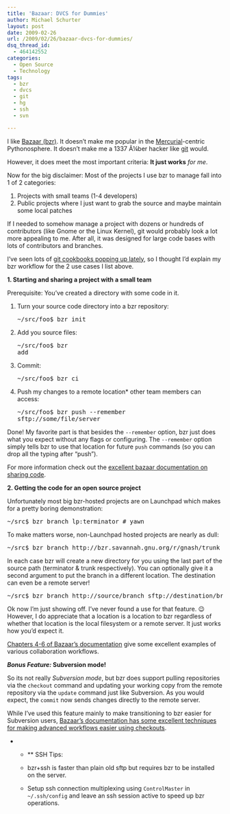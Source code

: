 ```yaml
---
title: 'Bazaar: DVCS for Dummies'
author: Michael Schurter
layout: post
date: 2009-02-26
url: /2009/02/26/bazaar-dvcs-for-dummies/
dsq_thread_id:
  - 464142552
categories:
  - Open Source
  - Technology
tags:
  - bzr
  - dvcs
  - git
  - hg
  - ssh
  - svn

---
```

I like [Bazaar (bzr)][1]. It doesn&#8217;t make me popular in the [Mercurial][2]-centric Pythonosphere. It doesn&#8217;t make me a 1337 Ã¼ber hacker like [git][3] would.

However, it does meet the most important criteria: **It just works** _for me_.

Now for the big disclaimer: Most of the projects I use bzr to manage fall into 1 of 2 categories:

  1. Projects with small teams (1-4 developers)
  2. Public projects where I just want to grab the source and maybe maintain some local patches

If I needed to somehow manage a project with dozens or hundreds of contributors (like Gnome or the Linux Kernel), git would probably look a lot more appealing to me. After all, it was designed for large code bases with lots of contributors and branches.

I&#8217;ve seen lots of [git cookbooks popping up lately][4], so I thought I&#8217;d explain my bzr workflow for the 2 use cases I list above.

**1. Starting and sharing a project with a small team**
  
Prerequisite: You&#8217;ve created a directory with some code in it.

  1. Turn your source code directory into a bzr repository: <pre lang="bash">~/src/foo$ bzr init</pre>

  2. Add you source files: <pre lang="bash">~/src/foo$ bzr add</pre>

  3. Commit: <pre lang="bash">~/src/foo$ bzr ci</pre>

  4. Push my changes to a remote location* other team members can access: <pre lang="bash">~/src/foo$ bzr push --remember sftp://some/file/server</pre>

Done! My favorite part is that besides the `--remember` option, bzr just does what you expect without any flags or configuring. The `--remember` option simply tells bzr to use that location for future `push` commands (so you can drop all the typing after &#8220;push&#8221;).

For more information check out the [excellent bazaar documentation on sharing code][5].

**2. Getting the code for an open source project**

Unfortunately most big bzr-hosted projects are on Launchpad which makes for a pretty boring demonstration:

<pre lang="bash">~/src$ bzr branch lp:terminator # yawn
</pre>

To make matters worse, non-Launchpad hosted projects are nearly as dull:

<pre lang="bash">~/src$ bzr branch http://bzr.savannah.gnu.org/r/gnash/trunk
</pre>

In each case bzr will create a new directory for you using the last part of the source path (terminator & trunk respectively). You can optionally give it a second argument to put the branch in a different location. The destination can even be a remote server!

<pre lang="bash">~/src$ bzr branch http://source/branch sftp://destination/branch
</pre>

Ok now I&#8217;m just showing off. I&#8217;ve never found a use for that feature. 😉 However, I do appreciate that a location is a location to bzr regardless of whether that location is the local filesystem or a remote server. It just works how you&#8217;d expect it.

[Chapters 4-6 of Bazaar&#8217;s documentation][6] give some excellent examples of various collaboration workflows.

**_Bonus Feature:_ Subversion mode!**

So its not really _Subversion mode_, but bzr does support pulling repositories via the `checkout` command and updating your working copy from the remote repository via the `update` command just like Subversion. As you would expect, the `commit` now sends changes directly to the remote server.

While I&#8217;ve used this feature mainly to make transitioning to bzr easier for Subversion users, [Bazaar&#8217;s documentation has some excellent techniques for making advanced workflows easier using checkouts][7].

* * ** SSH Tips: </p> 

  * bzr+ssh is faster than plain old sftp but requires bzr to be installed on the server.
  * Setup ssh connection multiplexing using `ControlMaster` in `~/.ssh/config` and leave an ssh session active to speed up bzr operations.

 [1]: http://bazaar-vcs.org/
 [2]: http://www.selenic.com/mercurial/
 [3]: http://whygitisbetterthanx.com/
 [4]: http://www.nardol.org/2009/2/19/git-basics-reversing-the-git-sucks-effect
 [5]: http://doc.bazaar-vcs.org/bzr.dev/en/user-guide/index.html#sharing-with-peers
 [6]: http://doc.bazaar-vcs.org/bzr.dev/en/user-guide/index.html
 [7]: http://doc.bazaar-vcs.org/bzr.dev/en/user-guide/index.html#using-checkouts